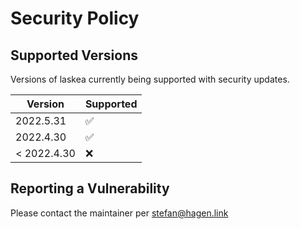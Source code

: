 # Security Policy

## Supported Versions

Versions of laskea currently being supported with security updates.

| Version     | Supported          |
| ----------- | ------------------ |
| 2022.5.31   | :white_check_mark: |
| 2022.4.30   | :white_check_mark: |
| < 2022.4.30 | :x:                |

## Reporting a Vulnerability

Please contact the maintainer per stefan@hagen.link
